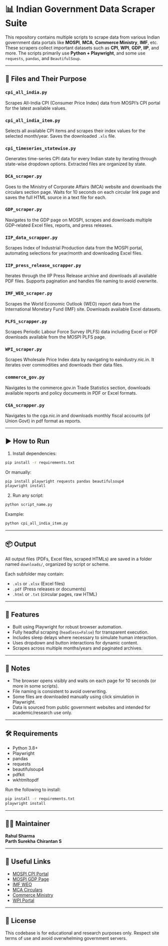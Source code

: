 # 📊 Indian Government Data Scraper Suite

This repository contains multiple scripts to scrape data from various Indian government data portals like **MOSPI**, **MCA**, **Commerce Ministry**, **IMF**, etc. These scrapers collect important datasets such as **CPI**, **WPI**, **GDP**, **IIP**, and more. The scripts primarily use **Python + Playwright**, and some use `requests`, `pandas`, and `BeautifulSoup`.

---

## 📁 Files and Their Purpose

### `cpi_all_india.py`
Scrapes All-India CPI (Consumer Price Index) data from MOSPI’s CPI portal for the latest available values.

### `cpi_all_india_item.py`
Selects all available CPI items and scrapes their index values for the selected month/year. Saves the downloaded `.xls` file.

### `cpi_timeseries_statewise.py`
Generates time-series CPI data for every Indian state by iterating through state-wise dropdown options. Extracted files are organized by state.

### `DCA_scraper.py`
Goes to the Ministry of Corporate Affairs (MCA) website and downloads the circulars section page. Waits for 10 seconds on each circular link page and saves the full HTML source in a text file for each.

### `GDP_scraper.py`
Navigates to the GDP page on MOSPI, scrapes and downloads multiple GDP-related Excel files, reports, and press releases.

### `IIP_data_scrapper.py`
Scrapes Index of Industrial Production data from the MOSPI portal, automating selections for year/month and downloading Excel files.

### `IIP_press_release_scrapper.py`
Iterates through the IIP Press Release archive and downloads all available PDF files. Supports pagination and handles file naming to avoid overwrite.

### `IMF_WEO_scraper.py`
Scrapes the World Economic Outlook (WEO) report data from the International Monetary Fund (IMF) site. Downloads available Excel datasets.

### `PLFS_scrapper.py`
Scrapes Periodic Labour Force Survey (PLFS) data including Excel or PDF downloads available from the MOSPI PLFS page.

### `WPI_scraper.py`
Scrapes Wholesale Price Index data by navigating to eaindustry.nic.in. It iterates over commodities and downloads their data files.

### `commerce_gov.py`
Navigates to the commerce.gov.in Trade Statistics section, downloads available reports and policy documents in PDF or Excel formats.

### `CGA_scrapper.py`
Navigates to the cga.nic.in and downloads monthly fiscal accounts (of Union Govt) in pdf format as reports.

---

## ▶️ How to Run

1. Install dependencies:
```bash
pip install -r requirements.txt
```

Or manually:
```bash
pip install playwright requests pandas beautifulsoup4
playwright install
```

2. Run any script:
```bash
python script_name.py
```

Example:
```bash
python cpi_all_india_item.py
```

---

## 📦 Output

All output files (PDFs, Excel files, scraped HTMLs) are saved in a folder named `downloads/`, organized by script or scheme.  

Each subfolder may contain:
- `.xls` or `.xlsx` (Excel files)
- `.pdf` (Press releases or documents)
- `.html` or `.txt` (circular pages, raw HTML)

---

## 🧠 Features

- Built using Playwright for robust browser automation.
- Fully headful scraping (`headless=False`) for transparent execution.
- Includes sleep delays where necessary to simulate human interaction.
- Uses dropdown and button interactions for dynamic content.
- Scrapes across multiple months/years and paginated archives.

---

## 📍 Notes

- The browser opens visibly and waits on each page for 10 seconds (or more in some scripts).
- File naming is consistent to avoid overwriting.
- Some files are downloaded manually using click simulation in Playwright.
- Data is sourced from public government websites and intended for academic/research use only.

---

## 🛠 Requirements

- Python 3.8+
- Playwright
- pandas
- requests
- beautifulsoup4
- pdfkit
- wkhtmltopdf

Run the following to install:
```bash
pip install -r requirements.txt
playwright install
```

---

## 🧑‍💻 Maintainer

**Rahul Sharma**  
**Parth Surekha** 
**Chirantan S**

---

## 🔗 Useful Links

- [MOSPI CPI Portal](https://cpi.mospi.gov.in)
- [MOSPI GDP Page](https://mospi.gov.in)
- [IMF WEO](https://www.imf.org/en/Publications/WEO)
- [MCA Circulars](https://www.mca.gov.in/content/mca/global/en/notifications-tender/circulars.html)
- [Commerce Ministry](https://commerce.gov.in)
- [WPI Portal](https://eaindustry.nic.in)

---

## 📜 License

This codebase is for educational and research purposes only. Respect site terms of use and avoid overwhelming government servers.
